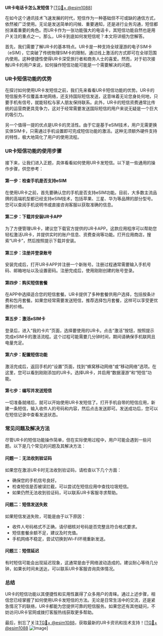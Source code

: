**UR卡电话卡怎么发短信？**[[TG💪+ @esim1088](https://t.me/s/esim1088)]

在如今这个通讯技术飞速发展的时代，短信作为一种基础但不可或缺的通信方式，依然被广泛使用。无论是发送简单的问候、重要通知，还是进行业务沟通，短信都扮演着重要的角色。而UR卡作为一张功能强大的电话卡，其短信功能自然也是用户关注的重点之一。那么，UR卡到底如何发短信呢？本文将详细为您解答。

首先，我们需要了解UR卡的基本特点。UR卡是一种支持全球漫游的电子SIM卡（eSIM），它突破了传统物理SIM卡的限制，通过线上激活的方式即可在全球范围内使用。这种便捷性使得UR卡深受旅行者和商务人士的喜爱。然而，对于初次接触UR卡的用户来说，如何操作短信功能可能是一个需要解决的问题。

### **UR卡短信功能的优势**

在探讨如何使用UR卡发短信之前，我们先来看看UR卡短信功能的优势。UR卡的短信服务不仅覆盖本地网络，还支持国际短信发送，这意味着无论您身处何地，只要手机有信号，就能轻松与家人朋友保持联系。此外，UR卡的短信资费通常比传统的运营商更具竞争力，这对于经常需要发送国际短信的用户来说无疑是一个巨大的吸引力。

另一个值得一提的优点是UR卡的灵活性。由于它是基于eSIM技术，用户无需更换实体SIM卡，只需通过手机设置即可完成短信功能的激活。这种无须额外硬件支持的特性，极大地简化了用户的使用流程。

### **UR卡短信功能的使用步骤**

接下来，让我们进入正题，具体看看如何使用UR卡发短信。以下是一些通用的操作步骤，供您参考：

#### **第一步：检查手机是否支持eSIM**
在使用UR卡之前，首先要确认您的手机是否支持eSIM功能。目前，大多数主流品牌的高端机型都已经支持eSIM技术，包括苹果、三星、华为等品牌的部分型号。您可以查阅手机说明书或直接咨询客服以获取准确的信息。

#### **第二步：下载并安装UR卡APP**
为了方便管理UR卡，建议您下载官方提供的UR卡APP。这款应用程序可以帮助您轻松激活UR卡，并提供实时的账户信息、资费查询等功能。打开应用商店，搜索“UR卡”，然后按照提示下载并安装。

#### **第三步：注册并登录账号**
安装完成后，打开UR卡APP并注册一个新账号。注册过程通常需要输入手机号码、邮箱地址以及设置密码。注册完成后，使用刚刚创建的账号登录。

#### **第四步：购买短信套餐**
在APP中选择适合您的短信套餐。UR卡提供了多种套餐供用户选择，包括按条计费和包月套餐。如果您经常需要发送短信，推荐选择包月套餐，这样可以享受更优惠的价格。

#### **第五步：激活eSIM卡**
登录后，进入“我的卡片”页面，选择要使用的UR卡。点击“激活”按钮，按照提示完成eSIM卡的激活流程。这个过程可能需要几分钟时间，期间请确保手机联网且电量充足。

#### **第六步：配置短信功能**
激活完成后，返回手机的“设置”页面，找到“蜂窝移动网络”或“移动网络”选项。在这里，您可以看到刚刚添加的UR卡。选择UR卡，并启用“数据漫游”和“短信”功能。

#### **第七步：编写并发送短信**
一切准备就绪后，就可以开始使用UR卡发短信了。打开手机自带的短信应用，新建一条短信，输入收件人的号码和内容，然后点击发送即可。发送成功后，您可以在短信记录中查看发送状态。

### **常见问题及解决方法**

尽管UR卡的短信功能操作简单，但在实际使用过程中，用户可能会遇到一些问题。以下是几个常见的问题及其解决方法：

#### **问题一：无法收到验证码**
如果您在激活UR卡时无法收到验证码，请检查以下几个方面：
- 确保您的手机信号良好。
- 检查短信是否被误拦截，可以尝试在短信应用中查找垃圾短信。
- 如果仍然无法收到验证码，可以联系UR卡客服寻求帮助。

#### **问题二：短信发送失败**
如果短信发送失败，可能是由于以下原因：
- 收件人号码格式不正确，请仔细核对号码是否完整且符合格式要求。
- 短信套餐余额不足，建议及时充值。
- 手机网络不稳定，尝试切换到Wi-Fi环境重新发送。

#### **问题三：短信延迟**
有时短信可能会出现延迟现象，这通常是由于网络波动造成的。建议耐心等待几分钟，如果长时间未送达，可以联系UR卡客服咨询具体情况。

### **总结**

UR卡的短信功能以其便捷性和实用性赢得了众多用户的青睐。通过上述步骤，相信您已经掌握了如何使用UR卡发短信的方法。无论是日常生活中的交流，还是紧急情况下的联络，UR卡都能为您提供可靠的短信服务。如果您还有其他疑问，不妨访问UR卡官网或拨打客服热线获取更多帮助。

最后，别忘了关注[TG💪+ @esim1088](https://t.me/s/esim1088)，获取最新的UR卡资讯和技术支持！[[TG💪+ @esim1088](https://t.me/s/esim1088) ![Image](https://i.postimg.cc/4NQfJmqS/Snipaste-2025-05-13-00-14-12.png)]
